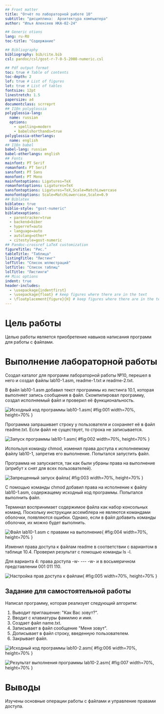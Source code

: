 ```yaml
---
## Front matter
title: "Отчёт по лабораторной работе 10"
subtitle: "дисциплина:	Архитектура компьютера"
author: "Илья Алексеев НКА-02-24"

## Generic otions
lang: ru-RU
toc-title: "Содержание"

## Bibliography
bibliography: bib/cite.bib
csl: pandoc/csl/gost-r-7-0-5-2008-numeric.csl

## Pdf output format
toc: true # Table of contents
toc-depth: 2
lof: true # List of figures
lot: true # List of tables
fontsize: 12pt
linestretch: 1.5
papersize: a4
documentclass: scrreprt
## I18n polyglossia
polyglossia-lang:
  name: russian
  options:
	- spelling=modern
	- babelshorthands=true
polyglossia-otherlangs:
  name: english
## I18n babel
babel-lang: russian
babel-otherlangs: english
## Fonts
mainfont: PT Serif
romanfont: PT Serif
sansfont: PT Sans
monofont: PT Mono
mainfontoptions: Ligatures=TeX
romanfontoptions: Ligatures=TeX
sansfontoptions: Ligatures=TeX,Scale=MatchLowercase
monofontoptions: Scale=MatchLowercase,Scale=0.9
## Biblatex
biblatex: true
biblio-style: "gost-numeric"
biblatexoptions:
  - parentracker=true
  - backend=biber
  - hyperref=auto
  - language=auto
  - autolang=other*
  - citestyle=gost-numeric
## Pandoc-crossref LaTeX customization
figureTitle: "Рис."
tableTitle: "Таблица"
listingTitle: "Листинг"
lofTitle: "Список иллюстраций"
lotTitle: "Список таблиц"
lolTitle: "Листинги"
## Misc options
indent: true
header-includes:
  - \usepackage{indentfirst}
  - \usepackage{float} # keep figures where there are in the text
  - \floatplacement{figure}{H} # keep figures where there are in the text
---
```


# Цель работы

Целью работы является приобретение навыков написания программ для работы с файлами.

# Выполнение лабораторной работы

Создал каталог для программ лабораторной работы №10, перешел в него и создал файлы lab10-1.asm, readme-1.txt и readme-2.txt.

В файл lab10-1.asm добавил текст программы из листинга 10.1, которая выполняет запись сообщения в файл. Скомпилировал программу, создал исполняемый файл и проверил её функциональность.

![Исходный код программы lab10-1.asm](image/01.png){ #fig:001 width=70%, height=70% }

Программа запрашивает строку у пользователя и сохраняет её в файл readme.txt. Если файл не существует, то строка не записывается.

![Запуск программы lab10-1.asm](image/02.png){ #fig:002 width=70%, height=70% }

Используя команду chmod, изменил права доступа к исполняемому файлу lab10-1, запретив его выполнение. Попытался запустить файл.

Программа не запускается, так как были убраны права на выполнение (атрибут x снят для всех пользователей).

![Запрещенный запуск файла](image/03.png){ #fig:003 width=70%, height=70% }

С помощью команды chmod добавил права на исполнение к файлу lab10-1.asm, содержащему исходный код программы. Попытался выполнить файл.

Терминал воспринимает содержимое файла как набор консольных команд. Поскольку инструкции ассемблера не являются командами оболочки, появляются ошибки. Однако, если в файл добавить команды оболочки, их можно будет выполнить.

![Файл lab10-1.asm с правами на выполнение](image/04.png){ #fig:004 width=70%, height=70% }

Изменил права доступа к файлам readme в соответствии с вариантом в таблице 10.4. Проверил результат с помощью команды ls -l.

Для варианта 4: права доступа -w- --- -w-  и в восьмеричном представлении 001 011 110.

![Настройка прав доступа к файлам](image/05.png){ #fig:005 width=70%, height=70% }

## Задание для самостоятельной работы

Написал программу, которая реализует следующий алгоритм:

1. Выводит приглашение: "Как Вас зовут?".
2. Вводит с клавиатуры фамилию и имя.
3. Создает файл name.txt.
4. Записывает в файл сообщение "Меня зовут".
5. Дописывает в файл строку, введенную пользователем.
6. Закрывает файл.

![Исходный код программы lab10-2.asm](image/06.png){ #fig:006 width=70%, height=70% }

![Результат выполнения программы lab10-2.asm](image/07.png){ #fig:007 width=70%, height=70% }

# Выводы

Изучены основные операции работы с файлами и управление правами доступа.
